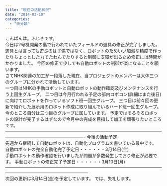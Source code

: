 ```yaml
---
title: "現在の活動状況"
date: "2014-03-10"
categories: 
  - "未分類"
---
```


こんばんは。ふじきです。  
今日は2号機開発の裏で行われていたフィールドの遊具の修正が完了しました。 遊具とは言っても遊ぶのは子供ではなく、ロボットのためいい加減な精度で作ったりちょっとした力でたわんでたりすると制御に支障が出るため修正には時間がかかりました。 今回の修正で少しでも自動ロボットの制御が楽になることを願います。  
さてNHK関連の加工が一段落した現在、当プロジェクトのメンバーは大体三つのグループに分かれて活動しています。  
一つ目はNHKの手動ロボットと自動ロボットの動作確認及びメンテナンスを行う上回生グループ。 二つ目は今月行われる予定の部内ロボコン(詳細はまた後日)に向けてロボットを作っているソフト班一回生グループ。 三つ目は前々回の更新で紹介した展示用のロボット作成に取り組んでいるハード班一回生グループ。  
今のところ自分は三つ目のグループに属しています。 予定ではそろそろロボットの設計が完了するはずなので今月中の完成を目指して加工を頑張りたいところです。 ——————————————————————————————————————————————————————- 今後の活動予定  
先週から継続して自動ロボットは、自動化プログラムを書いている最中です。 自動ロボットの完全自動化完了予定日・・・・・・3月14日(金)  
手動ロボットの動作確認を行いましたが問題が多数発生しており修正が必要です。 手動ロボットの修正完了予定日・・・・・・3月10日(月) ———————————————————————————————————————————————————————  
次回の更新は3月14日(金)を予定しています。 では、失礼します。
